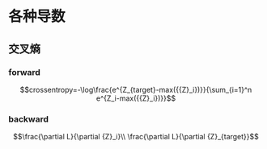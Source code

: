 # 各种导数

## 交叉熵

### forward 

```math
crossentropy=-\log\frac{e^{Z_{target}-max({{Z}_i})}}{\sum_{i=1}^n e^{Z_i-max({{Z}_i})}}
```

### backward
```math
\frac{\partial L}{\partial {Z}_i}\\
\frac{\partial L}{\partial {Z}_{target}}
```